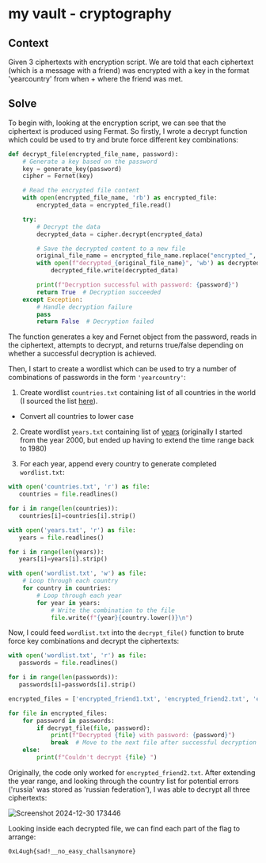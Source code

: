 # my vault - cryptography

## Context

Given 3 ciphertexts with encryption script. We are told that each ciphertext (which is a message with a friend) was encrypted with a key in the format 'yearcountry' from when + where the friend was met.

## Solve

To begin with, looking at the encryption script, we can see that the ciphertext is produced using Fermat. So firstly, I wrote a decrypt function which could be used to try and brute force different key combinations:

```py
def decrypt_file(encrypted_file_name, password):
    # Generate a key based on the password
    key = generate_key(password)
    cipher = Fernet(key)

    # Read the encrypted file content
    with open(encrypted_file_name, 'rb') as encrypted_file:
        encrypted_data = encrypted_file.read()

    try:
        # Decrypt the data
        decrypted_data = cipher.decrypt(encrypted_data)

        # Save the decrypted content to a new file
        original_file_name = encrypted_file_name.replace("encrypted_", "")
        with open(f"decrypted_{original_file_name}", 'wb') as decrypted_file:
            decrypted_file.write(decrypted_data)

        print(f"Decryption successful with password: {password}")
        return True  # Decryption succeeded
    except Exception:
        # Handle decryption failure
        pass
        return False  # Decryption failed
```

The function generates a key and Fernet object from the password, reads in the ciphertext, attempts to decrypt, and returns true/false depending on whether a successful decryption is achieved.

Then, I start to create a wordlist which can be used to try a number of combinations of passwords in the form `'yearcountry'`:

1. Create wordlist `countries.txt` containing list of all countries in the world (I sourced the list [here](https://gist.github.com/kalinchernev/486393efcca01623b18d)). 
 - Convert all countries to lower case 

2. Create wordlist `years.txt` containing list of  [years](https://springhole.net/writing/copyable-year-lists-1-5999.html) (originally I started from the year 2000, but ended up having to extend the time range back to 1980)

3. For each year, append every country to generate completed `wordlist.txt`:

```py
with open('countries.txt', 'r') as file:
   countries = file.readlines()

for i in range(len(countries)):
   countries[i]=countries[i].strip()

with open('years.txt', 'r') as file:
   years = file.readlines()

for i in range(len(years)):
   years[i]=years[i].strip()

with open('wordlist.txt', 'w') as file:
    # Loop through each country
    for country in countries:
        # Loop through each year
        for year in years:
            # Write the combination to the file
            file.write(f"{year}{country.lower()}\n")
```

Now, I could feed `wordlist.txt` into the `decrypt_file()` function to brute force key combinations and decrypt the ciphertexts:

```py
with open('wordlist.txt', 'r') as file:
   passwords = file.readlines()

for i in range(len(passwords)):
   passwords[i]=passwords[i].strip()

encrypted_files = ['encrypted_friend1.txt', 'encrypted_friend2.txt', 'encrypted_friend3.txt']

for file in encrypted_files:
    for password in passwords:
        if decrypt_file(file, password):  
            print(f"Decrypted {file} with password: {password}")
            break  # Move to the next file after successful decryption
    else:
        print(f"Couldn't decrypt {file} ")
```

Originally, the code only worked for `encrypted_friend2.txt`. After extending the year range, and looking through the country list for potential errors ('russia' was stored as 'russian federation'), I was able to decrypt all three ciphertexts:

![Screenshot 2024-12-30 173446](https://github.com/user-attachments/assets/d0882143-099a-4e5f-830b-3da9b73f9c4f)


Looking inside each decrypted file, we can find each part of the flag to arrange:

`0xL4ugh{sad!__no_easy_challsanymore}`




